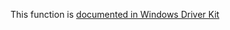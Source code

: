 This function is [documented in Windows Driver Kit](https://learn.microsoft.com/en-us/windows-hardware/drivers/ddi/wdm/nf-wdm-rtlint64tounicodestring)
